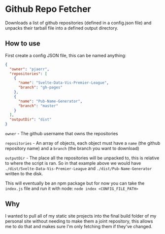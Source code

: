 # Github Repo Fetcher

Downloads a list of github repositories (defined in a config.json file) and unpacks their tarball file into a defined output directory.

## How to use

First create a config JSON file, this can be named anything:

  ```json
  {
    "owner": "pjaerr",
    "repositories": [
      {
        "name": "Svelte-Data-Vis-Premier-League",
        "branch": "gh-pages"
      },
      {
        "name": "Pub-Name-Generator",
        "branch": "master"
      }
    ],
    "outputDir": "dist"
  }
  ```

  `owner` - The github username that owns the repositories

  `repositories` - An array of objects, each object must have a `name` (the github repository name) and a `branch` (the branch you want to download)

  `outputDir` - The place all the repositories will be unpacked to, this is relative to where the script is ran. So in that example above we would have `./dist/Svelte-Data-Vis-Premier-League` and `./dist/Pub-Name-Generator` written to the disk.

This will eventually be an npm package but for now you can take the `index.js` file and run it with node: `node index <CONFIG_FILE_PATH>`

## Why
I wanted to pull all of my static site projects into the final build folder of my personal site without needing to make them a joint repository, this allows me to do that and makes sure I'm only fetching them if they've changed.
